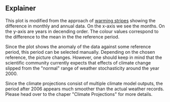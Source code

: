 ## Explainer

This plot is modified from the approach of [warming stripes](https://en.wikipedia.org/wiki/Warming_stripes) showing the difference in monthly and annual data. On the x-axis we see the months. On the y-axis are years in decending order. The colour values correspond to the difference to the mean in the the reference period.

Since the plot shows the anomaly of the data against some reference period, this period can be selected manually. Depending on the chosen reference, the picture changes. However, one should keep in mind that the scientific community currently expects that effects of climate change slipped from the "normal" range of weather stochasticity around the year 2000.

Since the climate projections consist of multiple climate model outputs, the period after 2006 appears much smoother than the actual weather records. Please head over to the chaper "Climate Projections" for more details.